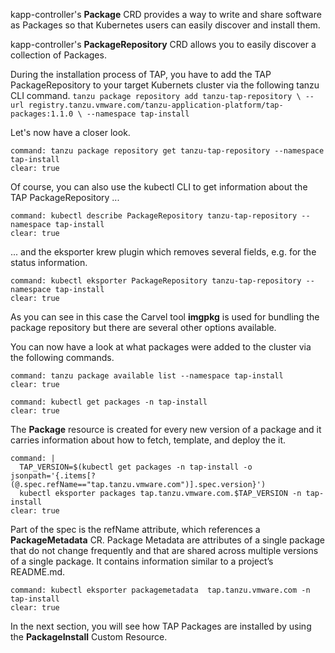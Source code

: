kapp-controller's **Package** CRD provides a way to write and share software as Packages so that Kubernetes users can easily discover and install them.

kapp-controller's **PackageRepository** CRD allows you to easily discover a collection of Packages.

During the installation process of TAP, you have to add the TAP PackageRepository to your target Kubernets cluster via the following tanzu CLI command.
`tanzu package repository add tanzu-tap-repository \
  --url registry.tanzu.vmware.com/tanzu-application-platform/tap-packages:1.1.0 \
  --namespace tap-install`

Let's now have a closer look.
```terminal:execute
command: tanzu package repository get tanzu-tap-repository --namespace tap-install
clear: true
```

Of course, you can also use the kubectl CLI to get information about the TAP PackageRepository ...
```terminal:execute
command: kubectl describe PackageRepository tanzu-tap-repository --namespace tap-install
clear: true
```
... and the eksporter krew plugin which removes several fields, e.g. for the status information.
```terminal:execute
command: kubectl eksporter PackageRepository tanzu-tap-repository --namespace tap-install
clear: true
```
As you can see in this case the Carvel tool **imgpkg** is used for bundling the package repository but there are several other options available.

You can now have a look at what packages were added to the cluster via the following commands.
```terminal:execute
command: tanzu package available list --namespace tap-install
clear: true
```
```terminal:execute
command: kubectl get packages -n tap-install
clear: true
```

The **Package** resource is created for every new version of a package and it carries information about how to fetch, template, and deploy the it.
```terminal:execute
command: |
  TAP_VERSION=$(kubectl get packages -n tap-install -o jsonpath='{.items[?(@.spec.refName=="tap.tanzu.vmware.com")].spec.version}')
  kubectl eksporter packages tap.tanzu.vmware.com.$TAP_VERSION -n tap-install
clear: true
```

Part of the spec is the refName attribute, which references a **PackageMetadata** CR.
Package Metadata are attributes of a single package that do not change frequently and that are shared across multiple versions of a single package. It contains information similar to a project’s README.md.
```terminal:execute
command: kubectl eksporter packagemetadata  tap.tanzu.vmware.com -n tap-install
clear: true
```

In the next section, you will see how TAP Packages are installed by using the **PackageInstall** Custom Resource.
